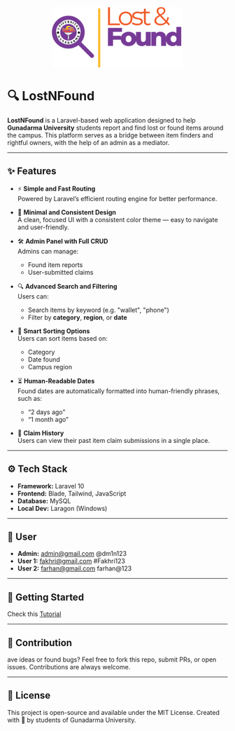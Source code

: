 <p align="center"><a href="" target="_blank"><img src="https://raw.githubusercontent.com/mrisqikhasani/LostNFound/f55d66fdf6ea44d1fdf84bc00aa2a8e576ccb088/storage/app/public/logo-lostnfound-light.svg" width="300" alt="LostNFound Logo"/></a></p>

# 🔍 LostNFound

**LostNFound** is a Laravel-based web application designed to help **Gunadarma University** students report and find lost or found items around the campus. This platform serves as a bridge between item finders and rightful owners, with the help of an admin as a mediator.

---

## ✨ Features

- ⚡ **Simple and Fast Routing**  
  Powered by Laravel’s efficient routing engine for better performance.

- 🎨 **Minimal and Consistent Design**  
  A clean, focused UI with a consistent color theme — easy to navigate and user-friendly.

- 🛠️ **Admin Panel with Full CRUD**  
  Admins can manage:
  - Found item reports
  - User-submitted claims

- 🔍 **Advanced Search and Filtering**  
  Users can:
  - Search items by keyword (e.g. "wallet", "phone")
  - Filter by **category**, **region**, or **date**

- 📅 **Smart Sorting Options**  
  Users can sort items based on:
  - Category
  - Date found
  - Campus region

- ⏳ **Human-Readable Dates**  
  Found dates are automatically formatted into human-friendly phrases, such as:
  - “2 days ago”
  - “1 month ago”

- 📂 **Claim History**  
  Users can view their past item claim submissions in a single place.

---

## ⚙️ Tech Stack

- **Framework:** Laravel 10
- **Frontend:** Blade, Tailwind, JavaScript
- **Database:** MySQL
- **Local Dev:** Laragon (Windows)

---

## 👤 User

- **Admin:** admin@gmail.com @dm1n123
- **User 1:** fakhri@gmail.com #Fakhri123
- **User 2:** farhan@gmail.com farhan@123

---

## 🚀 Getting Started

Check this [Tutorial](https://koojennie.notion.site/run-lostnfound)

---

## 🙌 Contribution

ave ideas or found bugs? Feel free to fork this repo, submit PRs, or open issues. Contributions are always welcome.

---

## 📄 License

This project is open-source and available under the MIT License. Created with 💜 by students of Gunadarma University.
